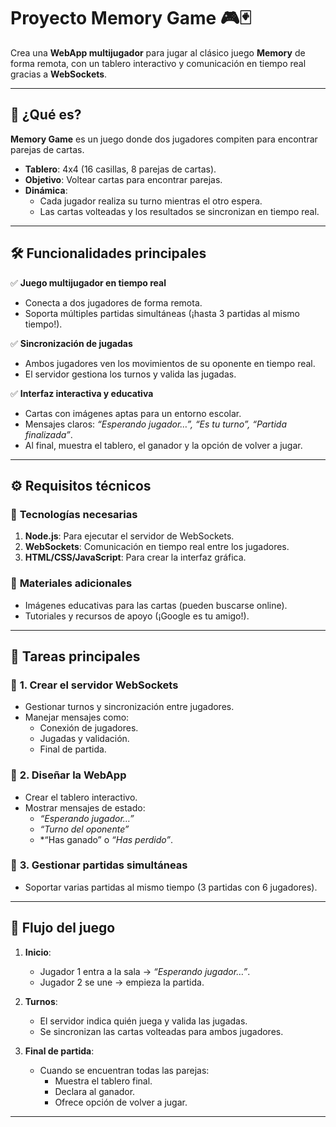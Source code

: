 # Proyecto **Memory Game** 🎮🃏

Crea una **WebApp multijugador** para jugar al clásico juego **Memory** de forma remota, con un tablero interactivo y comunicación en tiempo real gracias a **WebSockets**. 

---

## 🚀 **¿Qué es?**

**Memory Game** es un juego donde dos jugadores compiten para encontrar parejas de cartas.  
- **Tablero**: 4x4 (16 casillas, 8 parejas de cartas).  
- **Objetivo**: Voltear cartas para encontrar parejas.  
- **Dinámica**: 
  - Cada jugador realiza su turno mientras el otro espera.
  - Las cartas volteadas y los resultados se sincronizan en tiempo real.

---

## 🛠️ **Funcionalidades principales**

✅ **Juego multijugador en tiempo real**  
   - Conecta a dos jugadores de forma remota.  
   - Soporta múltiples partidas simultáneas (¡hasta 3 partidas al mismo tiempo!).  

✅ **Sincronización de jugadas**  
   - Ambos jugadores ven los movimientos de su oponente en tiempo real.  
   - El servidor gestiona los turnos y valida las jugadas.  

✅ **Interfaz interactiva y educativa**  
   - Cartas con imágenes aptas para un entorno escolar.  
   - Mensajes claros: *“Esperando jugador…”, “Es tu turno”, “Partida finalizada”*.  
   - Al final, muestra el tablero, el ganador y la opción de volver a jugar.

---

## ⚙️ **Requisitos técnicos**

### 📌 **Tecnologías necesarias**  
1. **Node.js**: Para ejecutar el servidor de WebSockets.  
2. **WebSockets**: Comunicación en tiempo real entre los jugadores.  
3. **HTML/CSS/JavaScript**: Para crear la interfaz gráfica.  

### 📌 **Materiales adicionales**  
- Imágenes educativas para las cartas (pueden buscarse online).  
- Tutoriales y recursos de apoyo (¡Google es tu amigo!).  

---

## 📝 **Tareas principales**

### 🧩 **1. Crear el servidor WebSockets**  
   - Gestionar turnos y sincronización entre jugadores.  
   - Manejar mensajes como:  
     - Conexión de jugadores.  
     - Jugadas y validación.  
     - Final de partida.  

### 🧩 **2. Diseñar la WebApp**  
   - Crear el tablero interactivo.  
   - Mostrar mensajes de estado:  
     - *“Esperando jugador…”*  
     - *“Turno del oponente”*  
     - *“Has ganado” o *“Has perdido”*.  

### 🧩 **3. Gestionar partidas simultáneas**  
   - Soportar varias partidas al mismo tiempo (3 partidas con 6 jugadores).  

---

## 🏁 **Flujo del juego**

1. **Inicio**:  
   - Jugador 1 entra a la sala → *“Esperando jugador…”*.  
   - Jugador 2 se une → empieza la partida.  

2. **Turnos**:  
   - El servidor indica quién juega y valida las jugadas.  
   - Se sincronizan las cartas volteadas para ambos jugadores.  

3. **Final de partida**:  
   - Cuando se encuentran todas las parejas:  
     - Muestra el tablero final.  
     - Declara al ganador.  
     - Ofrece opción de volver a jugar.  

---
